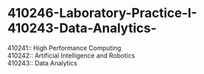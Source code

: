# 410246-Laboratory-Practice-I-410243-Data-Analytics-
410241:: High Performance Computing<br>
410242:: Artificial Intelligence and Robotics <br>
410243:: Data Analytics <br>

